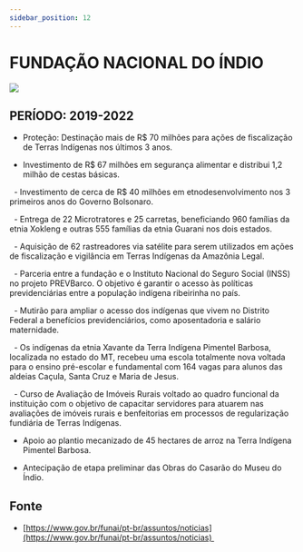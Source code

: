 ```yaml
---
sidebar_position: 12
---
```

# FUNDAÇÃO NACIONAL DO ÍNDIO

![ ](https://blogger.googleusercontent.com/img/a/AVvXsEhnjy_QNlQnT1mkfDsru5pIDMEGGHK6GmLWLDv7fkqcuzjOPaOQaaUd6TfxTRXkVV_8XYEa67zyg1vFBb1dZZBxL42hZhwQ-ZyUCmumKxwWAD-ORc6ZbPBtfwesEPf-T9l_8ZjXQM-8WZ0GE4kWiFhCRieqrEz68Ez0EhYZnmnJ3v_ombDqfIoKjO7l=w643-h338)  

## PERÍODO: 2019-2022
  
 - Proteção: Destinação mais de R$ 70 milhões para ações de fiscalização de Terras Indígenas nos últimos 3 anos.

 - Investimento de R$ 67 milhões em segurança alimentar e distribui 1,2 milhão de cestas básicas.

  - Investimento de cerca de R$ 40 milhões em etnodesenvolvimento nos 3 primeiros anos do Governo Bolsonaro.

  - Entrega de 22 Microtratores e 25 carretas, beneficiando 960 famílias da etnia Xokleng e outras 555 famílias da etnia Guarani nos dois estados.

  - Aquisição de 62 rastreadores via satélite para serem utilizados em ações de fiscalização e vigilância em Terras Indígenas da Amazônia Legal.

  - Parceria entre a fundação e o Instituto Nacional do Seguro Social (INSS) no projeto PREVBarco. O objetivo é garantir o acesso às políticas previdenciárias entre a população indígena ribeirinha no país.

  - Mutirão para ampliar o acesso dos indígenas que vivem no Distrito Federal a benefícios previdenciários, como aposentadoria e salário maternidade.

  - Os indígenas da etnia Xavante da Terra Indígena Pimentel Barbosa, localizada no estado do MT, recebeu uma escola totalmente nova voltada para o ensino pré-escolar e fundamental com 164 vagas para alunos das aldeias Caçula, Santa Cruz e Maria de Jesus.

  - Curso de Avaliação de Imóveis Rurais voltado ao quadro funcional da instituição com o objetivo de capacitar servidores para atuarem nas avaliações de imóveis rurais e benfeitorias em processos de regularização fundiária de Terras Indígenas.

 - Apoio ao plantio mecanizado de 45 hectares de arroz na Terra Indígena Pimentel Barbosa.

  

 - Antecipação de etapa preliminar das Obras do Casarão do Museu do Índio.







## Fonte
 - [https://www.gov.br/funai/pt-br/assuntos/noticias](https://www.gov.br/funai/pt-br/assuntos/noticias) 

